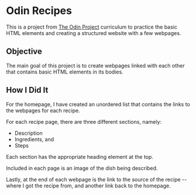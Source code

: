 # Odin Recipes

This is a project from [The Odin Project](https://theodinproject.com/about) curriculum to practice the basic HTML elements and creating a structured website with a few webpages.

## Objective
The main goal of this project is to create webpages linked with each other that contains basic HTML elements in its bodies.

## How I Did It
For the homepage, I have created an unordered list that contains the links to the webpages for each recipe.

For each recipe page, there are three different sections, namely:
- Description
- Ingredients, and
- Steps

Each section has the appropriate heading element at the top.

Included in each page is an image of the dish being described.

Lastly, at the end of each webpage is the link to the source of the recipe -- where I got the recipe from, and another link back to the homepage.
